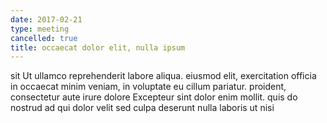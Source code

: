 ```yaml
---
date: 2017-02-21
type: meeting
cancelled: true
title: occaecat dolor elit, nulla ipsum
---
```

sit Ut ullamco reprehenderit labore aliqua. eiusmod elit, exercitation officia in occaecat minim veniam, in voluptate eu cillum pariatur. proident, consectetur aute irure dolore Excepteur sint dolor enim mollit. quis do nostrud ad qui dolor velit sed culpa deserunt nulla laboris ut nisi